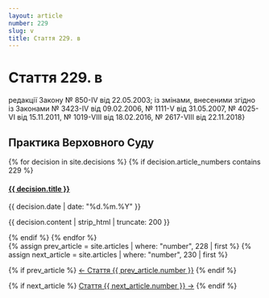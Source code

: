 ```yaml
---
layout: article
number: 229
slug: v
title: Стаття 229. в
---
```


# Стаття 229. в

редакції Закону № 850-IV від 22.05.2003; із змінами, внесеними згідно із Законами № 3423-IV від 09.02.2006, № 1111-V від 31.05.2007, № 4025-VI від 15.11.2011, № 1019-VIII від 18.02.2016, № 2617-VIII від 22.11.2018}

## Практика Верховного Суду

<div class="decisions-container">
{% for decision in site.decisions %}
  {% if decision.article_numbers contains 229 %}
    <div class="decision-item">
      <h4><a href="{{ decision.url }}">{{ decision.title }}</a></h4>
      <p class="decision-date">{{ decision.date | date: "%d.%m.%Y" }}</p>
      <p class="decision-excerpt">{{ decision.content | strip_html | truncate: 200 }}</p>
    </div>
  {% endif %}
{% endfor %}
</div>

<div class="article-navigation">
  {% assign prev_article = site.articles | where: "number", 228 | first %}
  {% assign next_article = site.articles | where: "number", 230 | first %}
  
  {% if prev_article %}
    <a href="{{ prev_article.url }}" class="prev-article">← Стаття {{ prev_article.number }}</a>
  {% endif %}
  
  {% if next_article %}
    <a href="{{ next_article.url }}" class="next-article">Стаття {{ next_article.number }} →</a>
  {% endif %}
</div>
